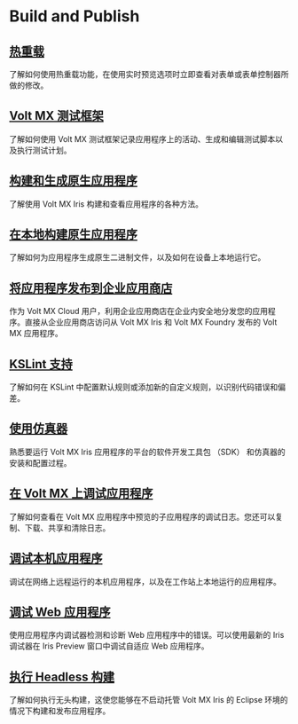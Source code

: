 # Build and Publish
## [热重载](./HotReloadLivePreview.md)
了解如何使用热重载功能，在使用实时预览选项时立即查看对表单或表单控制器所做的修改。

## [Volt MX 测试框架](./VoltMXTestFramework.md)
了解如何使用 Volt MX 测试框架记录应用程序上的活动、生成和编辑测试脚本以及执行测试计划。

## [构建和生成原生应用程序](./BuildGenerateNativeApps.md)
了解使用 Volt MX Iris 构建和查看应用程序的各种方法。

## [在本地构建原生应用程序](./BuildNativeAppsLocally.md)
了解如何为应用程序生成原生二进制文件，以及如何在设备上本地运行它。

## [将应用程序发布到企业应用商店](PublishApps_toEnterpriseAppStore.md)
作为 Volt MX Cloud 用户，利用企业应用商店在企业内安全地分发您的应用程序。直接从企业应用商店访问从 Volt MX Iris 和 Volt MX Foundry 发布的 Volt MX 应用程序。

## [KSLint 支持](./KSLintSupport.md)
了解如何在 KSLint 中配置默认规则或添加新的自定义规则，以识别代码错误和偏差。

## [使用仿真器](./UsingEmulators.md)
熟悉要运行 Volt MX Iris 应用程序的平台的软件开发工具包 （SDK） 和仿真器的安装和配置过程。

## [在 Volt MX 上调试应用程序](./Debug_apps_on_theVoltMX.md)
了解如何查看在 Volt MX 应用程序中预览的子应用程序的调试日志。您还可以复制、下载、共享和清除日志。

## [调试本机应用程序](./DebugNativeApps.md)
调试在网络上远程运行的本机应用程序，以及在工作站上本地运行的应用程序。

## [调试 Web 应用程序](./DebugWebApps.md)
使用应用程序内调试器检测和诊断 Web 应用程序中的错误。可以使用最新的 Iris 调试器在 Iris Preview 窗口中调试自适应 Web 应用程序。

## [执行 Headless 构建](./PerformHeadlessBuild.md)
了解如何执行无头构建，这使您能够在不启动托管 Volt MX Iris 的 Eclipse 环境的情况下构建和发布应用程序。